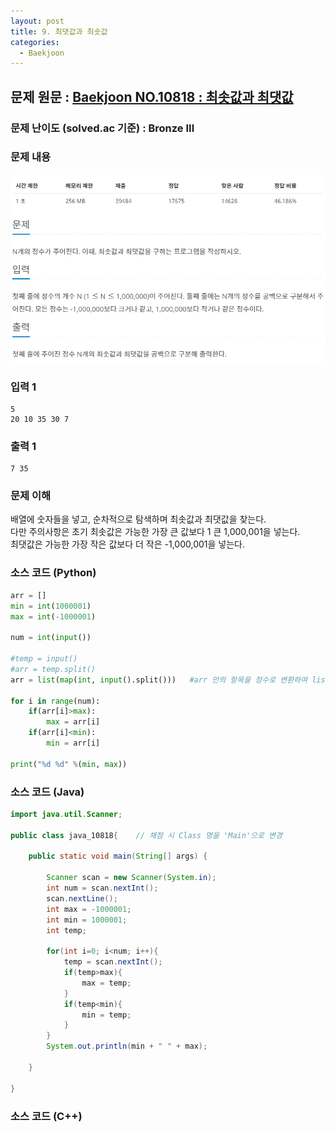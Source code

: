 ```yaml
---
layout: post
title: 9. 최댓값과 최솟값
categories:
  - Baekjoon
---
```


## 문제 원문 : [Baekjoon NO.10818 : 최솟값과 최댓값](https://www.acmicpc.net/problem/2739)  

### 문제 난이도 (solved.ac 기준) : Bronze III  

### 문제 내용
![10818_최댓값과_최솟값](/assets/images/Baekjoon/10818_simple_max_min.PNG)  

### 입력 1
```
5
20 10 35 30 7
```
### 출력 1
```
7 35
```  

### 문제 이해
배열에 숫자들을 넣고, 순차적으로 탐색하며 최솟값과 최댓값을 찾는다.  
다만 주의사항은 초기 최솟값은 가능한 가장 큰 값보다 1 큰 1,000,001을 넣는다.  
최댓값은 가능한 가장 작은 값보다 더 작은 -1,000,001을 넣는다.  

### 소스 코드 (Python)
```python
arr = []
min = int(1000001)
max = int(-1000001)

num = int(input())

#temp = input()
#arr = temp.split()
arr = list(map(int, input().split()))   #arr 안의 항목을 정수로 변환하여 list로 재생성

for i in range(num):
    if(arr[i]>max):
        max = arr[i]
    if(arr[i]<min):
        min = arr[i]

print("%d %d" %(min, max))


```  


### 소스 코드 (Java)
```java
import java.util.Scanner;

public class java_10818{    // 채점 시 Class 명을 'Main'으로 변경

    public static void main(String[] args) {

        Scanner scan = new Scanner(System.in);
        int num = scan.nextInt();
        scan.nextLine();
        int max = -1000001;
        int min = 1000001;
        int temp;

        for(int i=0; i<num; i++){
            temp = scan.nextInt();
            if(temp>max){
                max = temp;
            }
            if(temp<min){
                min = temp;
            }
        }
        System.out.println(min + " " + max);

    }
    
}
```  

### 소스 코드 (C++)

```cpp

```

